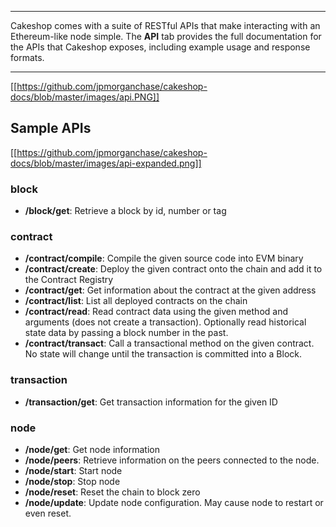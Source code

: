 ***
Cakeshop comes with a suite of RESTful APIs that make interacting with an Ethereum-like node simple.  The **API** tab provides the full documentation for the APIs that Cakeshop exposes, including example usage and response formats.
***

[[https://github.com/jpmorganchase/cakeshop-docs/blob/master/images/api.PNG]]

## Sample APIs

[[https://github.com/jpmorganchase/cakeshop-docs/blob/master/images/api-expanded.png]]

### block
* **/block/get**: Retrieve a block by id, number or tag

### contract
* **/contract/compile**: Compile the given source code into EVM binary
* **/contract/create**: Deploy the given contract onto the chain and add it to the Contract Registry
* **/contract/get**: Get information about the contract at the given address
* **/contract/list**: List all deployed contracts on the chain
* **/contract/read**: Read contract data using the given method and arguments (does not create a transaction). Optionally read historical state data by passing a block number in the past.
* **/contract/transact**: Call a transactional method on the given contract. No state will change until the transaction is committed into a Block.

### transaction
* **/transaction/get**: Get transaction information for the given ID

### node
* **/node/get**: Get node information
* **/node/peers**: Retrieve information on the peers connected to the node.
* **/node/start**: Start node
* **/node/stop**: Stop node
* **/node/reset**: Reset the chain to block zero
* **/node/update**: Update node configuration. May cause node to restart or even reset.

